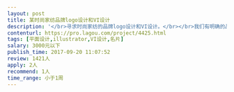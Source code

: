 ```yaml
---                
layout: post       
title: 某时尚家纺品牌logo设计和VI设计           
description: '</br>寻求时尚家纺的品牌logo设计和VI设计。</br></br>我们有明确的品牌设计风格，只需要设计师把我们的风格定位在logo和VI上面表达出来。</br></br>工作内容包括：</br>1，logo设计，中英文。</br>2，部分VI设计：产品包装、拎袋、名片等。</br>'     
contenturl: https://pro.lagou.com/project/4425.html      
tags: [平面设计,illustrator,VI设计,名片]            
salary: 3000元以下          
publish_time: 2017-09-20 11:07:52         
review: 1421人                   
apply: 2人                   
recommend: 1人                   
time_range: 小于1周              
---                 
```

